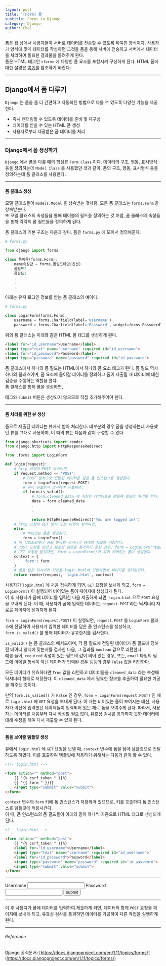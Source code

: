 ```yaml
---
layout: post
title: '[Form] 폼'
subtitle: Forms in Django
category: Django
author: Che1
---
```


폼은 웹 상에서 사용자들이 서버로 데이터를 전송할 수 있도록 짜여진 양식이다. 사용자가 양식에 맞게 데이터를 작성하면 그것을 폼을 통해 서버에 전송하고 서버에서 데이터를 처리하여 필요한 결과물을 돌려주게 된다.  
폼은 HTML 태그인 `<form>` 에 다양한 폼 요소를 포함시켜 구성하게 된다. HTML 폼에 대한 설명은 [여기](/html&css/2017/10/17/forms.html)를 참조하기 바란다.  

- - -

## Django에서 폼 다루기

`Django` 는 폼을 좀 더 간편하고 자동화된 방법으로 다룰 수 있도록 다양한 기능을 제공한다.  

- 즉시 렌더링할 수 있도록 데이터를 준비 및 재구성
- 데이터를 받을 수 있는 HTML 폼 생성
- 사용자로부터 제공받은 폼 데이터를 처리

- - -

### Django에서 폼 생성하기

`Django` 에서 폼을 다룰 때의 핵심은 `Form Class` 이다. 데이터의 구조, 행동, 표시방식 등을 정의하는데 `Model Class` 를 사용했던 것과 같이, 폼의 구조, 행동, 표시형식 등을 정의하는데 폼 클래스를 사용한다.  

- - -

#### 폼 클래스 생성

모델 클래스들이 `models.Model` 을 상속받는 것처럼, 모든 폼 클래스는 `forms.Form` 을 상속받는다.  
또 모델 클래스의 속성들을 통해 테이블의 필드를 정의하는 것 처럼, 폼 클래스의 속성들을 통해 각각의 폼 필드들을 정의하게 된다.

폼 클래스의 기본 구조는 다음과 같다. 폼은 `forms.py` 에 모아서 정의해준다.

```py
# forms.py

from django import forms

class 폼이름(forms.Form):
    name속성값 = forms.폼필드타입(옵션)
    폼필드2
    폼필드3
    .
    .
    .
```

아래는 유저 로그인 정보를 받는 폼 클래스의 예이다.

```py
# forms.py

class LoginForm(forms.Form):
    username = forms.Charfield(label='Username')
    password = forms.Charfield(label='Password', widget=forms.PasswordInput())
```

위의 폼 클래스는 아래와 같은 HTML 폼 태그를 생성하게 된다.

```html
<label for="id_username">Username</label>
<input type="text" name="username" required id="id_username">
<label for="id_password">Password</label>
<input type="password" name="password" required id="id_password">
```

폼 클래스에서 하나의 폼 필드는 HTML에서 하나의 폼 요소 태그가 된다. 폼 필드 역시 하나의 클래스이며, 폼 요소에 들어갈 데이터를 정의하고 폼이 제출될 때 데이터에 대한 검증을 수행하는 역할을 한다.  
폼 클래스를 통해 폼을 생성하면, <form> 태그와 `submit` 버튼은 생성되지 않으므로 직접 추가해주어야 한다.

- - -

#### 폼 처리를 위한 뷰 생성

폼으로 제출된 데이터는 뷰에서 받아 처리한다. 대부분의 경우 폼을 생성하는데 사용했던 뷰를 그대로 사용하며, 이 때의 뷰는 다음과 같이 구성할 수 있다.

```py
from django.shortcuts import render
from django.http import HttpResponseRedirect

from .forms import LoginForm

def login(request):
    # http 요청이 POST 방식이면,
    if request.method == 'POST':
        # POST 방식으로 전달된 데이터를 담은 폼 인스턴스를 생성한다.
        form = LoginForm(request.POST)
        # 폼이 유효한지 검사하여 유효하면,
        if form.is_valid():
            # form.cleaned_data 에 저장된 데이터들을 활용해 필요한 처리를 한다.
            data = form.cleaned_data
            .
            .
            .
            return HttpResponseRedirect('You are logged in!')
    # http 요청이 GET 방식 또는 이외의 방식이면,
    else:
        # 비어있는 폼을 생성한다.
        form = LoginForm()
    # 위 작업들로부터 폼을 받아와 딕셔너리 형태의 자료에 저장한다.
    # POST 요청을 받았고 유효성 검증을 통과하지 못한 경우, form = LoginForm(request.POST)
    # GET 요청을 받았다면, form = LoginForm()이 되어 비어있는 폼이 생성된다.
    context = {
        'form': form
    }
    # 폼을 담은 딕셔너리 자료를 login.html에 전달하면서 페이지를 렌더링한다.
    return render(request, 'login.html', context)
```

사용자가 `login.html` 에 처음 접속하게 되면, `GET` 요청을 보내게 되고, `form = LoginForm()` 이 실행되어 비어있는 폼이 페이지에 생성되게 된다.  
이 후 사용자가 폼에 데이터를 입력한 다음 제출하게 되면, `login.html` 으로 `POST` 요청을 보내게 된다. 이 때, 사용자가 폼에 입력한 데이터는 `request.POST` 라는 딕셔너리 자료로 페이지에 넘겨지게 된다.  

`form = LoginForm(request.POST)` 이 실행되면, `request.POST` 를 `LoginForm` 클래스에 전달하여 사용자가 입력한 데이터를 담은 폼 인스턴스를 생성하고, `form.is_valid()` 를 통해 데이터가 유효한지를 검사한다.  

`is_valid()` 는 폼 클래스의 메서드이며, 각 폼 필드에 전달된 데이터가 폼 필드에 정해진 데이터 양식에 맞는지를 검사한 다음, 그 결과를 `boolean` 값으로 리턴한다.  
예를 들어, `required` 속성이 있는 필드의 값이 비어 있는 경우, 또는, `email` 타입의 필드에 이메일 형식이 아닌 데이터가 입력된 경우 등등의 경우 `False` 값을 리턴한다. 

모든 데이터가 유효하다면 `True` 값을 리턴하고 데이터들을 `cleaned_data` 라는 속성에 딕셔너리 형태로 저장한다. 이 `cleaned_data` 에서 필요한 정보를 추출하여 필요한 가공을 해주는 것이다.  

만약 `form.is_valied()` 가 `False` 인 경우, `form = LoginForm(request.POST)` 인 채로 `login.html` 에 `GET` 요청을 보내게 된다. 이 때는 비어있는 폼이 보여지는 대신, 사용자가 이전에 입력했던 데이터들이 입력되어 있는 채로 폼을 보여주게 된다. 따라서, 사용자는 데이터를 처음부터 다시 작성할 필요 없이, 유효성 검사를 통과하지 못한 데이터에 대해 수정을 하여 다시 제출할 수 있게 된다.

- - -

#### 폼을 보여줄 템플릿 생성

뷰에서 `login.html` 에 `GET` 요청을 보낼 때, `context` 변수에 폼을 담아 템플릿으로 전달하도록 하였다. 이를 호출하여 템플릿에 적용하기 위해서는 다음과 같이 할 수 있다.  

```html
<!-- login.html -->

<form action="" method="post">
    {{ "{% csrf_token " }}%}
    {{ "{{ form " }}}}
    <input type="submit" value="submit">
</form>
```

`context` 변수의 `form` 키에 폼 인스턴스가 저장되어 있으므로, 키를 호출하여 폼 인스턴스를 템플릿에 적용시킨다.  
이 때, 폼 인스턴스의 폼 필드들이 아래와 같이 하나씩 자동으로 HTML 태그로 생성되게 된다.

```html
<!-- login.html -->

<form action="" method="post">
    {{ "{% csrf_token " }}%}
    <label for="id_username">Username</label>
    <input type="text" name="username" required id="id_username">
    <label for="id_password">Password</label>
    <input type="password" name="password" required id="id_password">
    <input type="submit" value="submit">
</form>
```

- - -

<form action="" method="post">
    <label for="id_username">Username</label>  
    <input type="text" name="username" required id="id_username">  
    <label for="id_password">Password</label>  
    <input type="password" name="password" required id="id_password">  
    <input type="submit" value="submit">
</form>

- - -

이 후 사용자가 폼에 데이터를 입력하여 제출하게 되면, 데이터와 함께 `POST` 요청을 페이지에 보내게 되고, 유효성 검사를 통과하면 데이터를 가공하여 다른 작업을 실행하게 된다.

- - -

###### Reference

Django 공식문서: [https://docs.djangoproject.com/en/1.11/topics/forms/](https://docs.djangoproject.com/en/1.11/topics/forms/)